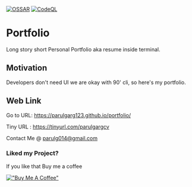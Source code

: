 [![OSSAR](https://github.com/parulgarg123/portfolio/actions/workflows/ossar-analysis.yml/badge.svg?branch=master)](https://github.com/parulgarg123/portfolio/actions/workflows/ossar-analysis.yml)
[![CodeQL](https://github.com/parulgarg123/portfolio/actions/workflows/codeql-analysis.yml/badge.svg)](https://github.com/parulgarg123/portfolio/actions/workflows/codeql-analysis.yml)

# Portfolio
Long story short Personal Portfolio aka resume inside terminal.

## Motivation
Developers don't need UI we are okay with 90' cli, so here's my portfolio.


## Web Link
Go to URL: https://parulgarg123.github.io/portfolio/

Tiny URL : https://tinyurl.com/parulgargcv

Contact Me @ parulg014@gmail.com

### Liked my Project?
If you like that Buy me a coffee

[!["Buy Me A Coffee"](https://www.buymeacoffee.com/assets/img/custom_images/orange_img.png)](https://www.buymeacoffee.com/parulgarg)

